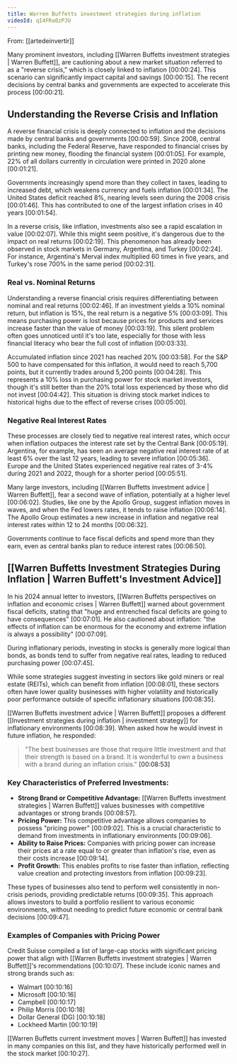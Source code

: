 ```yaml
---
title: Warren Buffetts investment strategies during inflation
videoId: qI4FRa0zPJU
---
```


From: [[artedeinvertir]] <br/> 

Many prominent investors, including [[Warren Buffetts investment strategies | Warren Buffett]], are cautioning about a new market situation referred to as a "reverse crisis," which is closely linked to inflation <a class="yt-timestamp" data-t="00:00:24">[00:00:24]</a>. This scenario can significantly impact capital and savings <a class="yt-timestamp" data-t="00:00:15">[00:00:15]</a>. The recent decisions by central banks and governments are expected to accelerate this process <a class="yt-timestamp" data-t="00:00:21">[00:00:21]</a>.

## Understanding the Reverse Crisis and Inflation
A reverse financial crisis is deeply connected to inflation and the decisions made by central banks and governments <a class="yt-timestamp" data-t="00:00:59">[00:00:59]</a>. Since 2008, central banks, including the Federal Reserve, have responded to financial crises by printing new money, flooding the financial system <a class="yt-timestamp" data-t="00:01:05">[00:01:05]</a>. For example, 22% of all dollars currently in circulation were printed in 2020 alone <a class="yt-timestamp" data-t="00:01:21">[00:01:21]</a>.

Governments increasingly spend more than they collect in taxes, leading to increased debt, which weakens currency and fuels inflation <a class="yt-timestamp" data-t="00:01:34">[00:01:34]</a>. The United States deficit reached 8%, nearing levels seen during the 2008 crisis <a class="yt-timestamp" data-t="00:01:46">[00:01:46]</a>. This has contributed to one of the largest inflation crises in 40 years <a class="yt-timestamp" data-t="00:01:54">[00:01:54]</a>.

In a reverse crisis, like inflation, investments also see a rapid escalation in value <a class="yt-timestamp" data-t="00:02:07">[00:02:07]</a>. While this might seem positive, it's dangerous due to the impact on real returns <a class="yt-timestamp" data-t="00:02:19">[00:02:19]</a>. This phenomenon has already been observed in stock markets in Germany, Argentina, and Turkey <a class="yt-timestamp" data-t="00:02:24">[00:02:24]</a>. For instance, Argentina's Merval index multiplied 60 times in five years, and Turkey's rose 700% in the same period <a class="yt-timestamp" data-t="00:02:31">[00:02:31]</a>.

### Real vs. Nominal Returns
Understanding a reverse financial crisis requires differentiating between nominal and real returns <a class="yt-timestamp" data-t="00:02:46">[00:02:46]</a>. If an investment yields a 10% nominal return, but inflation is 15%, the real return is a negative 5% <a class="yt-timestamp" data-t="00:02:53">[00:03:09]</a>. This means purchasing power is lost because prices for products and services increase faster than the value of money <a class="yt-timestamp" data-t="00:03:13">[00:03:19]</a>. This silent problem often goes unnoticed until it's too late, especially for those with less financial literacy who bear the full cost of inflation <a class="yt-timestamp" data-t="00:03:22">[00:03:33]</a>.

Accumulated inflation since 2021 has reached 20% <a class="yt-timestamp" data-t="00:03:56">[00:03:58]</a>. For the S&P 500 to have compensated for this inflation, it would need to reach 5,700 points, but it currently trades around 5,200 points <a class="yt-timestamp" data-t="00:04:06">[00:04:28]</a>. This represents a 10% loss in purchasing power for stock market investors, though it's still better than the 20% total loss experienced by those who did not invest <a class="yt-timestamp" data-t="00:04:28">[00:04:42]</a>. This situation is driving stock market indices to historical highs due to the effect of reverse crises <a class="yt-timestamp" data-t="00:04:54">[00:05:00]</a>.

### Negative Real Interest Rates
These processes are closely tied to negative real interest rates, which occur when inflation outpaces the interest rate set by the Central Bank <a class="yt-timestamp" data-t="00:05:10">[00:05:19]</a>. Argentina, for example, has seen an average negative real interest rate of at least 6% over the last 12 years, leading to severe inflation <a class="yt-timestamp" data-t="00:05:23">[00:05:36]</a>. Europe and the United States experienced negative real rates of 3-4% during 2021 and 2022, though for a shorter period <a class="yt-timestamp" data-t="00:05:37">[00:05:51]</a>.

Many large investors, including [[Warren Buffetts investment advice | Warren Buffett]], fear a second wave of inflation, potentially at a higher level <a class="yt-timestamp" data-t="00:05:55">[00:06:02]</a>. Studies, like one by the Apollo Group, suggest inflation moves in waves, and when the Fed lowers rates, it tends to raise inflation <a class="yt-timestamp" data-t="00:06:03">[00:06:14]</a>. The Apollo Group estimates a new increase in inflation and negative real interest rates within 12 to 24 months <a class="yt-timestamp" data-t="00:06:26">[00:06:32]</a>.

Governments continue to face fiscal deficits and spend more than they earn, even as central banks plan to reduce interest rates <a class="yt-timestamp" data-t="00:06:41">[00:06:50]</a>.

## [[Warren Buffetts Investment Strategies During Inflation | Warren Buffett's Investment Advice]]

In his 2024 annual letter to investors, [[Warren Buffetts perspectives on inflation and economic crises | Warren Buffett]] warned about government fiscal deficits, stating that "huge and entrenched fiscal deficits are going to have consequences" <a class="yt-timestamp" data-t="00:06:52">[00:07:01]</a>. He also cautioned about inflation: "the effects of inflation can be enormous for the economy and extreme inflation is always a possibility" <a class="yt-timestamp" data-t="00:07:04">[00:07:09]</a>.

During inflationary periods, investing in stocks is generally more logical than bonds, as bonds tend to suffer from negative real rates, leading to reduced purchasing power <a class="yt-timestamp" data-t="00:07:35">[00:07:45]</a>.

While some strategies suggest investing in sectors like gold miners or real estate (REITs), which can benefit from inflation <a class="yt-timestamp" data-t="00:07:53">[00:08:01]</a>, these sectors often have lower quality businesses with higher volatility and historically poor performance outside of specific inflationary situations <a class="yt-timestamp" data-t="00:08:18">[00:08:35]</a>.

[[Warren Buffetts investment advice | Warren Buffett]] proposes a different [[Investment strategies during inflation | investment strategy]] for inflationary environments <a class="yt-timestamp" data-t="00:08:35">[00:08:39]</a>. When asked how he would invest in future inflation, he responded:
> "The best businesses are those that require little investment and that their strength is based on a brand. It is wonderful to own a business with a brand during an inflation crisis." <a class="yt-timestamp" data-t="00:08:45">[00:08:53]</a>

### Key Characteristics of Preferred Investments:
*   **Strong Brand or Competitive Advantage:** [[Warren Buffetts investment strategies | Warren Buffett]] values businesses with competitive advantages or strong brands <a class="yt-timestamp" data-t="00:08:55">[00:08:57]</a>.
*   **Pricing Power:** This competitive advantage allows companies to possess "pricing power" <a class="yt-timestamp" data-t="00:09:00">[00:09:02]</a>. This is a crucial characteristic to demand from investments in inflationary environments <a class="yt-timestamp" data-t="00:09:04">[00:09:06]</a>.
*   **Ability to Raise Prices:** Companies with pricing power can increase their prices at a rate equal to or greater than inflation's rise, even as their costs increase <a class="yt-timestamp" data-t="00:09:08">[00:09:14]</a>.
*   **Profit Growth:** This enables profits to rise faster than inflation, reflecting value creation and protecting investors from inflation <a class="yt-timestamp" data-t="00:09:17">[00:09:23]</a>.

These types of businesses also tend to perform well consistently in non-crisis periods, providing predictable returns <a class="yt-timestamp" data-t="00:09:26">[00:09:35]</a>. This approach allows investors to build a portfolio resilient to various economic environments, without needing to predict future economic or central bank decisions <a class="yt-timestamp" data-t="00:09:37">[00:09:47]</a>.

### Examples of Companies with Pricing Power
Credit Suisse compiled a list of large-cap stocks with significant pricing power that align with [[Warren Buffetts investment strategies | Warren Buffett]]'s recommendations <a class="yt-timestamp" data-t="00:10:03">[00:10:07]</a>. These include iconic names and strong brands such as:
*   Walmart <a class="yt-timestamp" data-t="00:10:14">[00:10:16]</a>
*   Microsoft <a class="yt-timestamp" data-t="00:10:16">[00:10:16]</a>
*   Campbell <a class="yt-timestamp" data-t="00:10:16">[00:10:17]</a>
*   Philip Morris <a class="yt-timestamp" data-t="00:10:17">[00:10:18]</a>
*   Dollar General (DG) <a class="yt-timestamp" data-t="00:10:18">[00:10:18]</a>
*   Lockheed Martin <a class="yt-timestamp" data-t="00:10:18">[00:10:19]</a>

[[Warren Buffetts current investment moves | Warren Buffett]] has invested in many companies on this list, and they have historically performed well in the stock market <a class="yt-timestamp" data-t="00:10:21">[00:10:27]</a>.